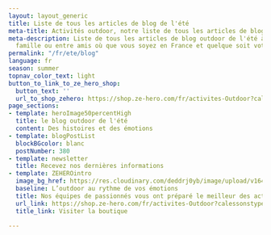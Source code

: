 ```yaml
---
layout: layout_generic
title: Liste de tous les articles de blog de l'été
meta-title: Activités outdoor, notre liste de tous les articles de blog
meta-description: Liste de tous les articles de blog outdoor de l'été à partager en
  famille ou entre amis où que vous soyez en France et quelque soit votre niveau
permalink: "/fr/ete/blog"
language: fr
season: summer
topnav_color_text: light
button_to_link_to_ze_hero_shop:
  button_text: ''
  url_to_shop_zehero: https://shop.ze-hero.com/fr/activites-Outdoor?calessonstype=all&catypegenderlistsummer=all&calessonsactivitytype=Ski&start-date=21%2F11%2F2021
page_sections:
- template: heroImage50percentHigh
  title: le blog outdoor de l'été
  content: Des histoires et des émotions
- template: blogPostList
  blockBGcolor: blanc
  postNumber: 380
- template: newsletter
  title: Recevez nos dernières informations
- template: ZEHEROintro
  image_bg_href: https://res.cloudinary.com/deddrj0yb/image/upload/v1645714273/groupe/montblanc-escalade/logo/bandeau-zehero-marchand_rvjdy1.png
  baseline: L’outdoor au rythme de vos émotions
  title: Nos équipes de passionnés vous ont préparé le meilleur des activités outdoor
  url_link: https://shop.ze-hero.com/fr/activites-Outdoor?calessonstype=all&catypegenderlistsummer=all&calessonsactivitytype=all&start-date=
  title_link: Visiter la boutique

---
```

